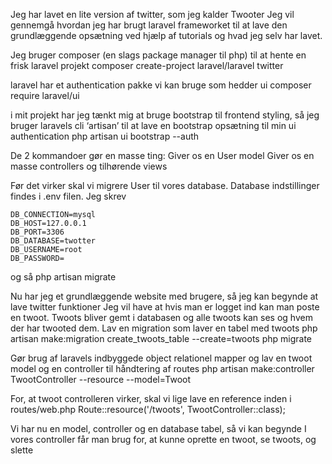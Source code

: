Jeg har lavet en lite version af twitter, som jeg kalder Twooter
Jeg vil gennemgå hvordan jeg har brugt laravel frameworket til at lave den grundlæggende opsætning ved hjælp af tutorials og hvad jeg selv har lavet.

Jeg bruger composer (en slags package manager til php) til at hente en frisk laravel projekt
composer create-project laravel/laravel twitter

laravel har et authentication pakke vi kan bruge som hedder ui 
composer require laravel/ui

i mit projekt har jeg tænkt mig at bruge bootstrap til frontend styling, så jeg bruger laravels cli ‘artisan’ til at lave en bootstrap opsætning til min ui authentication
php artisan ui bootstrap --auth

De 2 kommandoer gør en masse ting:
Giver os en User model
Giver os en masse controllers og tilhørende views

Før det virker skal vi migrere User til vores database. Database indstillinger findes i .env filen. Jeg skrev 
```
DB_CONNECTION=mysql 
DB_HOST=127.0.0.1 
DB_PORT=3306 
DB_DATABASE=twotter 
DB_USERNAME=root 
DB_PASSWORD= 
```

og så 
php artisan migrate

Nu har jeg et grundlæggende website med brugere, så jeg kan begynde at lave twitter funktioner
Jeg vil have at hvis man er logget ind kan man poste en twoot. Twoots bliver gemt i databasen og alle twoots kan ses og hvem der har twooted dem.
Lav en migration som laver en tabel med twoots
php artisan make:migration create_twoots_table --create=twoots
php migrate

Gør brug af laravels indbyggede object relationel mapper og lav en twoot model og en controller til håndtering af routes
php artisan make:controller TwootController --resource --model=Twoot

For, at twoot controlleren virker, skal vi lige lave en reference inden i routes/web.php
Route::resource('/twoots', TwootController::class);

Vi har nu en model, controller og en database tabel, så vi kan begynde
I vores controller får man brug for, at kunne oprette en twoot, se twoots, og slette

